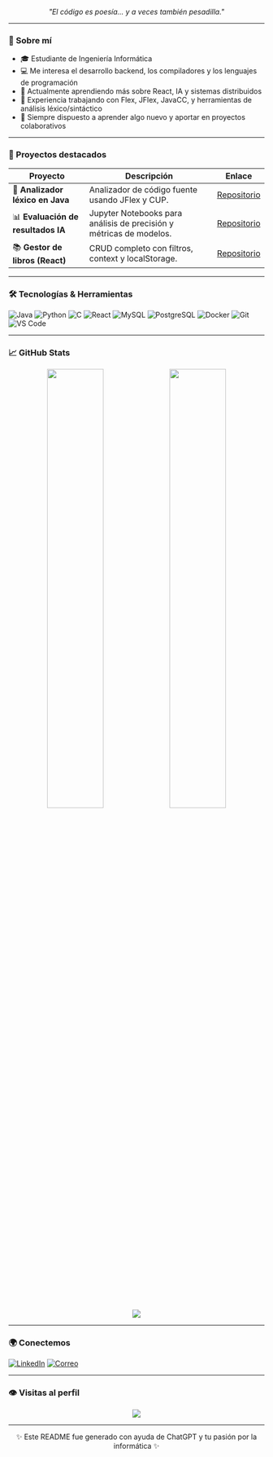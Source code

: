 <p align="center"><em>"El código es poesía... y a veces también pesadilla."</em></p>

---

### 🧠 Sobre mí

- 🎓 Estudiante de Ingeniería Informática
- 💻 Me interesa el desarrollo backend, los compiladores y los lenguajes de programación
- 🌱 Actualmente aprendiendo más sobre React, IA y sistemas distribuidos
- 🧪 Experiencia trabajando con Flex, JFlex, JavaCC, y herramientas de análisis léxico/sintáctico
- 🧩 Siempre dispuesto a aprender algo nuevo y aportar en proyectos colaborativos

---

### 🚀 Proyectos destacados

| Proyecto | Descripción | Enlace |
|---------|-------------|--------|
| 🧾 **Analizador léxico en Java** | Analizador de código fuente usando JFlex y CUP. | [Repositorio](https://github.com/DanielYeray5/analizara) |
| 📊 **Evaluación de resultados IA** | Jupyter Notebooks para análisis de precisión y métricas de modelos. | [Repositorio](https://github.com/DanielYeray5/ia) |
| 📚 **Gestor de libros (React)** | CRUD completo con filtros, context y localStorage. | [Repositorio](https://github.com/DanielYeray5/gestor-libros-react) |

---

### 🛠️ Tecnologías & Herramientas

![Java](https://img.shields.io/badge/-Java-007396?logo=java&logoColor=white&style=flat-square)
![Python](https://img.shields.io/badge/-Python-3776AB?logo=python&logoColor=white&style=flat-square)
![C](https://img.shields.io/badge/-C-00599C?logo=c&logoColor=white&style=flat-square)
![React](https://img.shields.io/badge/-React-61DAFB?logo=react&logoColor=black&style=flat-square)
![MySQL](https://img.shields.io/badge/-MySQL-4479A1?logo=mysql&logoColor=white&style=flat-square)
![PostgreSQL](https://img.shields.io/badge/-PostgreSQL-4169E1?logo=postgresql&logoColor=white&style=flat-square)
![Docker](https://img.shields.io/badge/-Docker-2496ED?logo=docker&logoColor=white&style=flat-square)
![Git](https://img.shields.io/badge/-Git-F05032?logo=git&logoColor=white&style=flat-square)
![VS Code](https://img.shields.io/badge/-VSCode-007ACC?logo=visual-studio-code&logoColor=white&style=flat-square)

---

### 📈 GitHub Stats

<p align="center">
  <img src="https://github-readme-stats.vercel.app/api?username=DanielYeray5&show_icons=true&theme=radical" width="47%" />
  <img src="https://github-readme-streak-stats.herokuapp.com/?user=DanielYeray5&theme=radical" width="47%" />
</p>

<p align="center">
  <img src="https://github-profile-summary-cards.vercel.app/api/cards/profile-details?username=DanielYeray5&theme=radical" />
</p>

---

### 🌍 Conectemos

[![LinkedIn](https://img.shields.io/badge/-LinkedIn-0A66C2?logo=linkedin&logoColor=white&style=for-the-badge)](https://www.linkedin.com/in/danielyeraynogueziniestra/)
[![Correo](https://img.shields.io/badge/-Email-D14836?logo=gmail&logoColor=white&style=for-the-badge)](mailto:danielyeraynogueziniestra@gmail.com)

---

### 👁️ Visitas al perfil

<p align="center">
  <img src="https://komarev.com/ghpvc/?username=DanielYeray5&label=Visitas%20al%20perfil&color=blue&style=flat-square" />
</p>

---

<p align="center">✨ Este README fue generado con ayuda de ChatGPT y tu pasión por la informática ✨</p>
